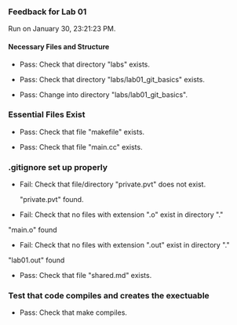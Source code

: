 ### Feedback for Lab 01

Run on January 30, 23:21:23 PM.


#### Necessary Files and Structure

+ Pass: Check that directory "labs" exists.

+ Pass: Check that directory "labs/lab01_git_basics" exists.

+ Pass: Change into directory "labs/lab01_git_basics".


### Essential Files Exist

+ Pass: Check that file "makefile" exists.

+ Pass: Check that file "main.cc" exists.


### .gitignore set up properly

+ Fail: Check that file/directory "private.pvt" does not exist.

     "private.pvt" found.

+ Fail: Check that no files with extension ".o" exist in directory "."

 "main.o" found

+ Fail: Check that no files with extension ".out" exist in directory "."

 "lab01.out" found

+ Pass: Check that file "shared.md" exists.


### Test that code compiles and creates the exectuable

+ Pass: Check that make compiles.



